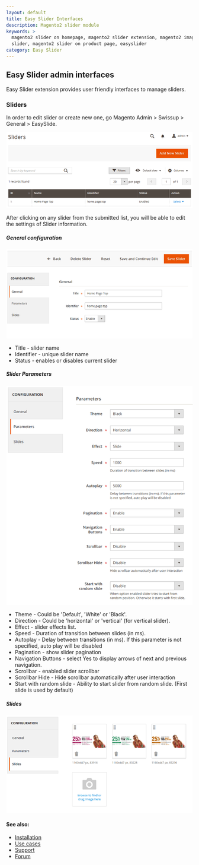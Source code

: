 ```yaml
---
layout: default
title: Easy Slider Interfaces
description: Magento2 slider module
keywords: >
  magento2 slider on homepage, magento2 slider extension, magento2 image
  slider, magento2 slider on product page, easyslider
category: Easy Slider
---
```


## Easy Slider admin interfaces

Easy Slider extension provides user friendly interfaces to manage sliders.

### Sliders

In order to edit slider or create new one, go Magento Admin > Swissup > General > EasySlide.

![Grid](/images/m2/easyslide/SliderAdminGrid.png)

After clicking on any slider from the submitted list, you will be able to edit the settings of Slider information.

##### General configuration

![General](/images/m2/easyslide/SliderAdminGeneral.png)

 * Title - slider name
 * Identifier - unique slider name
 * Status - enables or disables current slider

##### Slider Parameters

![Content](/images/m2/easyslide/SliderAdminParams.png)

  * Theme - Could be 'Default', 'White' or 'Black'.
  * Direction - Could be 'horizontal' or 'vertical' (for vertical slider).
  * Effect - slider effects list.
  * Speed - Duration of transition between slides (in ms).
  * Autoplay - Delay between transitions (in ms). If this parameter is not specified, auto play will be disabled
  * Pagination - show slider pagination
  * Navigation Buttons - select Yes to display arrows of next and previous navigation.
  * Scrollbar - enabled slider scrollbar
  * Scrollbar Hide - Hide scrollbar automatically after user interaction
  * Start with random slide - Ability to start slider from random slide. (First
    slide is used by default)

##### Slides

![Content](/images/m2/easyslide/SliderAdminSlides.png)

#### See also:

* [Installation](../installation/)
* [Use cases](../cases/)
* [Support](https://swissuplabs.com/contacts/)
* [Forum](https://swissuplabs.com/magento-forum/)
